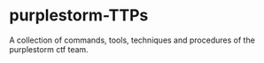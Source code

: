 # purplestorm-TTPs
A collection of commands, tools, techniques and procedures of the purplestorm ctf team.
